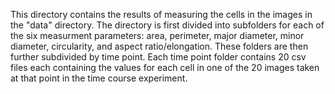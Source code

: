This directory contains the results of measuring the cells in the images in the "data" directory. The directory is first divided into subfolders for each of the six measurment parameters: area, perimeter, major diameter, minor diameter, circularity, and aspect ratio/elongation. These folders are then further subdivided by time point. Each time point folder contains 20 csv files each containing the values for each cell in one of the 20 images taken at that point in the time course experiment. 
